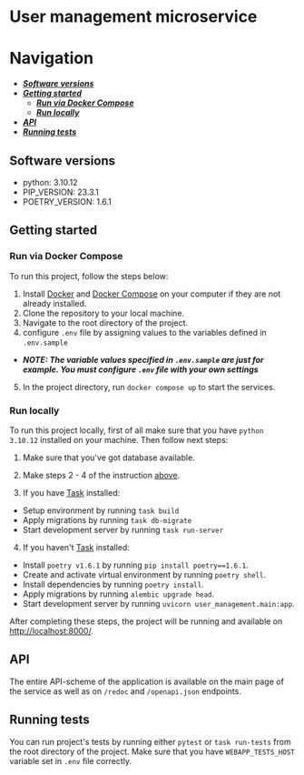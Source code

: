 # User management microservice

# Navigation
* ***[Software versions](#software-versions)***
* ***[Getting started](#getting-started)***
   * ***[Run via Docker Compose](#run-via-docker-compose)***
   * ***[Run locally](#run-locally)***
* ***[API](#api)***
* ***[Running tests](#running-tests)***

## Software versions
- python: 3.10.12
- PIP_VERSION: 23.3.1
- POETRY_VERSION: 1.6.1

## Getting started
### Run via Docker Compose
To run this project, follow the steps below:
1. Install [Docker](https://docs.docker.com/engine/install/) and [Docker Compose](https://docs.docker.com/compose/install/) on your computer if they are not already installed.
2. Clone the repository to your local machine.
3. Navigate to the root directory of the project.
4. configure `.env` file by assigning values to the variables defined in `.env.sample`
 - ***NOTE: The variable values specified in `.env.sample` are just for example. You must configure `.env` file with your own settings***
5. In the project directory, run `docker compose up` to start the services.

### Run locally
To run this project locally, first of all make sure that you have `python 3.10.12` installed on your machine. Then follow next steps:
1. Make sure that you've got database available.
2. Make steps 2 - 4 of the instruction [above](#run-via-docker-compose).

3. If you have [Task](https://taskfile.dev/) installed:
 - Setup environment by running `task build`
 - Apply migrations by running `task db-migrate`
 - Start development server by running `task run-server`

4. If you haven't [Task](https://taskfile.dev/) installed:
 - Install `poetry v1.6.1` by running `pip install poetry==1.6.1`. 
 - Create and activate virtual environment by running `poetry shell`. 
 - Install dependencies by running `poetry install`. 
 - Apply migrations by running `alembic upgrade head`. 
 - Start development server by running `uvicorn user_management.main:app`.

After completing these steps, the project will be running and available on [http://localhost:8000/](http://localhost:8000/).

## API
The entire API-scheme of the application is available on the main page of the service as well as on
`/redoc` and `/openapi.json` endpoints.

## Running tests
You can run project's tests by running either `pytest` or `task run-tests` from the root directory of
the project. Make sure that you have `WEBAPP_TESTS_HOST` variable set in `.env` file correctly.
